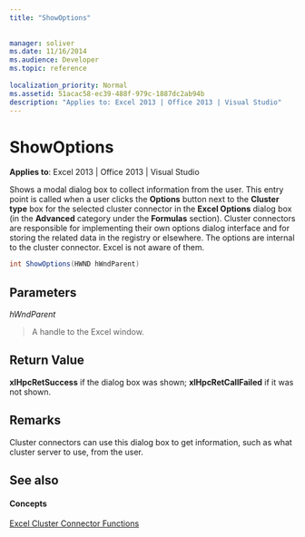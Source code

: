 ```yaml
---
title: "ShowOptions"
 
 
manager: soliver
ms.date: 11/16/2014
ms.audience: Developer
ms.topic: reference
 
localization_priority: Normal
ms.assetid: 51acac58-ec39-488f-979c-1887dc2ab94b
description: "Applies to: Excel 2013 | Office 2013 | Visual Studio"
---
```


# ShowOptions

 **Applies to**: Excel 2013 | Office 2013 | Visual Studio 
  
Shows a modal dialog box to collect information from the user. This entry point is called when a user clicks the **Options** button next to the **Cluster type** box for the selected cluster connector in the **Excel Options** dialog box (in the **Advanced** category under the **Formulas** section). Cluster connectors are responsible for implementing their own options dialog interface and for storing the related data in the registry or elsewhere. The options are internal to the cluster connector. Excel is not aware of them. 
  
```cs
int ShowOptions(HWND hWndParent)
```

## Parameters

 _hWndParent_
  
> A handle to the Excel window.
    
## Return Value

 **xlHpcRetSuccess** if the dialog box was shown; **xlHpcRetCallFailed** if it was not shown. 
  
## Remarks

Cluster connectors can use this dialog box to get information, such as what cluster server to use, from the user.
  
## See also

#### Concepts

[Excel Cluster Connector Functions](excel-cluster-connector-functions.md)

